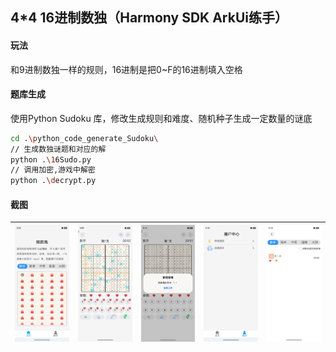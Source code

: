 ## 4*4 16进制数独（Harmony SDK ArkUi练手）

#### 玩法

和9进制数独一样的规则，16进制是把0~F的16进制填入空格

#### 题库生成

使用Python Sudoku 库，修改生成规则和难度、随机种子生成一定数量的谜底

```bash
cd .\python_code_generate_Sudoku\
// 生成数独谜题和对应的解
python .\16Sudo.py
// 调用加密,游戏中解密
python .\decrypt.py
```

#### 截图

| <img src=".\images\main.png" alt="main" style="zoom:20%;" /> | <img src=".\images\ingame.png" style="zoom:20%;" /> | <img src=".\images\game_over.png" style="zoom:20%;" /> | <img src=".\images\mine.png" style="zoom:20%;" /> | <img src=".\images\rank.png" style="zoom:20%;" /> |
| ------------------------------------------------------------ | --------------------------------------------------- | ------------------------------------------------------ |---------------------------------------------------| ------------------------------------------------- |

